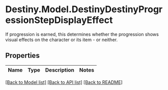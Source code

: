 # Destiny.Model.DestinyDestinyProgressionStepDisplayEffect
If progression is earned, this determines whether the progression shows visual effects on the character or its item - or neither.

## Properties

Name | Type | Description | Notes
------------ | ------------- | ------------- | -------------

[[Back to Model list]](../README.md#documentation-for-models) [[Back to API list]](../README.md#documentation-for-api-endpoints) [[Back to README]](../README.md)

